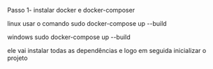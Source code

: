 Passo 1- instalar docker e docker-composer

linux usar o comando
sudo docker-compose up --build

windows
sudo docker-compose up --build

ele vai instalar todas as dependências e logo em seguida inicializar o projeto